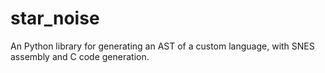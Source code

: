 # star_noise
An Python library for generating an AST of a custom language, with SNES assembly and C code generation.
